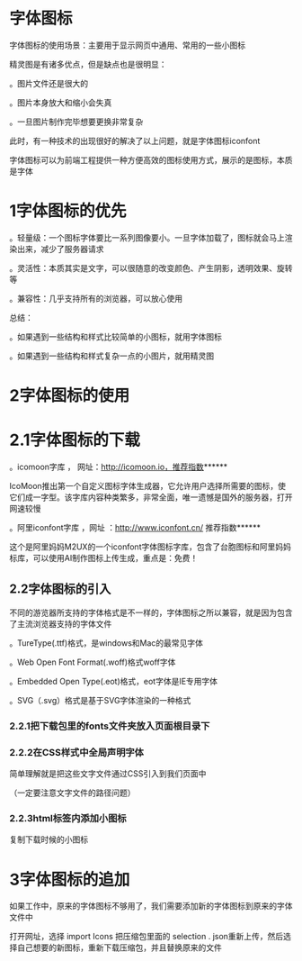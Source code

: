 # 字体图标

字体图标的使用场景：主要用于显示网页中通用、常用的一些小图标

精灵图是有诸多优点，但是缺点也是很明显：

。图片文件还是很大的

。图片本身放大和缩小会失真

。一旦图片制作完毕想要更换非常复杂

此时，有一种技术的出现很好的解决了以上问题，就是字体图标iconfont

字体图标可以为前端工程提供一种方便高效的图标使用方式，展示的是图标，本质是字体

# 1字体图标的优先

。轻量级：一个图标字体要比一系列图像要小。一旦字体加载了，图标就会马上渲染出来，减少了服务器请求

。灵活性：本质其实是文字，可以很随意的改变颜色、产生阴影，透明效果、旋转等

。兼容性：几乎支持所有的浏览器，可以放心使用

总结：

。如果遇到一些结构和样式比较简单的小图标，就用字体图标

。如果遇到一些结构和样式复杂一点的小图片，就用精灵图

# 2字体图标的使用

# 2.1字体图标的下载

。icomoon字库    ， 网址：http://icomoon.io，推荐指数******

IcoMoon推出第一个自定义图标字体生成器，它允许用户选择所需要的图标，使它们成一字型。该字库内容种类繁多，非常全面，唯一遗憾是国外的服务器，打开网速较慢

。阿里iconfont字库 ，网址 ：http://www.iconfont.cn/ 推荐指数******

这个是阿里妈妈M2UX的一个iconfont字体图标字库，包含了台胞图标和阿里妈妈标库，可以使用AI制作图标上传生成，重点是：免费！

## 2.2字体图标的引入

不同的游览器所支持的字体格式是不一样的，字体图标之所以兼容，就是因为包含了主流浏览器支持的字体文件

。TureType(.ttf)格式，是windows和Mac的最常见字体

。Web Open Font Format(.woff)格式woff字体

。Embedded Open Type(.eot)格式，eot字体是IE专用字体

。SVG（.svg）格式是基于SVG字体渲染的一种格式

### 2.2.1把下载包里的fonts文件夹放入页面根目录下

### 2.2.2在CSS样式中全局声明字体

简单理解就是把这些文字文件通过CSS引入到我们页面中

（一定要注意文字文件的路径问题）

### 2.2.3html标签内添加小图标

复制下载时候的小图标

# 3字体图标的追加

如果工作中，原来的字体图标不够用了，我们需要添加新的字体图标到原来的字体文件中

打开网址，选择 import Icons 把压缩包里面的 selection . json重新上传，然后选择自己想要的新图标，重新下载压缩包，并且替换原来的文件



